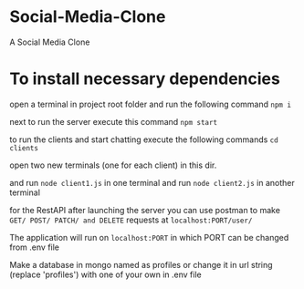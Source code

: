 # Social-Media-Clone
A Social Media Clone

# To install necessary dependencies

open a terminal in project root folder and run the following command
`npm i`

next to run the server execute this command
`npm start`

to run the clients and start chatting execute the following commands
`cd clients`

open two new terminals (one for each client) in this dir.

and run `node client1.js` in one terminal
and run `node client2.js` in another terminal

for the RestAPI after launching the server you can use postman to make 
`GET/ POST/ PATCH/ and DELETE` requests at `localhost:PORT/user/`


The application will run on `localhost:PORT` in which PORT can be changed from .env file

Make a database in mongo named as profiles or change it in url string (replace 'profiles') with one of your own in .env file
